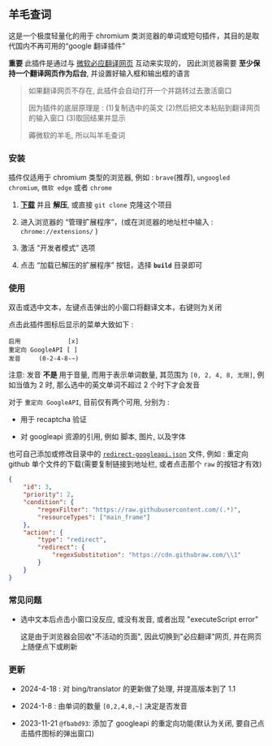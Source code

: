 羊毛查词
--------

这是一个极度轻量化的用于 chromium 类浏览器的单词或短句插件，其目的是取代国内不再可用的“google 翻译插件”

**重要** 此插件是通过与 [微软必应翻译网页](https://cn.bing.com/translator) 互动来实现的，
因此浏览器需要 **至少保持一个翻译网页作为后台**, 并设置好输入框和输出框的语言

> 如果翻译网页不存在, 此插件会自动打开一个并跳转过去激活窗口
>
> 因为插件的底层原理是 : (1)复制选中的英文 (2)然后把文本粘贴到翻译网页的输入窗口 (3)取回结果并显示
>
> 薅微软的羊毛, 所以叫羊毛查词

### 安装

插件仅适用于 chromium 类型的浏览器, 例如 : `brave`(推荐), `ungoogled chromium`, `微软 edge` 或者 `chrome`

1. **[下载](https://github.com/R32/extension-wordtranslator/archive/master.zip)** 并且 **解压**, 或直接 `git clone` 克隆这个项目

2. 进入浏览器的 “管理扩展程序”，(或在浏览器的地址栏中输入 : `chrome://extensions/` )

3. 激活 "开发者模式" 选项

4. 点击 “加载已解压的扩展程序” 按钮，选择 **`build`** 目录即可

### 使用

双击或选中文本，左键点击弹出的小窗口将翻译文本，右键则为关闭

点击此插件图标后显示的菜单大致如下 :

```
启用             [x]
重定向 GoogleAPI [ ]
发音     (0-2-4-8-~)
```
注意: 发音 **不是** 用于音量, 而用于表示单词数量, 其范围为 `[0, 2, 4, 8, 无限]`,
例如当值为 2 时, 那么选中的英文单词不超过 2 个时下才会发音

对于 `重定向 GoogleAPI`, 目前仅有两个可用, 分别为 :

- 用于 recaptcha 验证

- 对 googleapi 资源的引用, 例如 脚本, 图片, 以及字体


也可自己添加或修改目录中的 [`redirect-googleapi.json`](build/redirect-googleapi.json) 文件,
例如 : 重定向 github 单个文件的下载(需要复制链接到地址栏, 或者点击那个 `raw` 的按钮才有效)

```json
{
	"id": 3,
	"priority": 2,
	"condition": {
		"regexFilter": "https://raw.githubusercontent.com/(.*)",
		"resourceTypes": ["main_frame"]
	},
	"action": {
		"type": "redirect",
		"redirect": {
			"regexSubstitution": "https://cdn.githubraw.com/\\1"
		}
	}
}
```

### 常见问题

- 选中文本后点击小窗口没反应, 或没有发音, 或者出现 "executeScript error"

    这是由于浏览器会回收"不活动的页面", 因此切换到"必应翻译"网页, 并在网页上随便点下或刷新

### 更新

- 2024-4-18 : 对 bing/translator 的更新做了处理, 并提高版本到了 1.1

- 2024-1-8 : 由单词的数量 `[0,2,4,8,~]` 决定是否发音

- 2023-11-21 `@fbabd93`: 添加了 googleapi 的重定向功能(默认为关闭, 要自己点击插件图标的弹出窗口)
